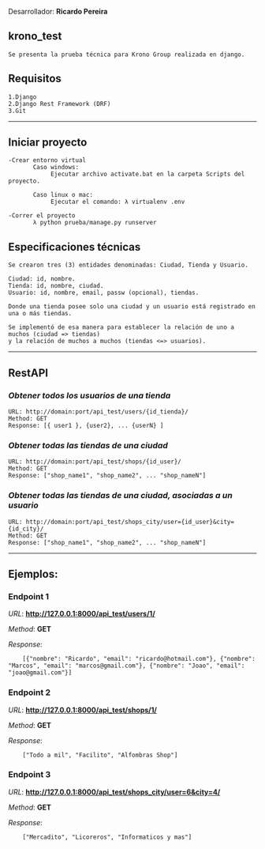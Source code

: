 Desarrollador: **Ricardo Pereira**

## **krono_test**
    Se presenta la prueba técnica para Krono Group realizada en django.

## **Requisitos**
    1.Django
    2.Django Rest Framework (DRF)
    3.Git
---

## **Iniciar proyecto**
    -Crear entorno virtual
           Caso windows:
                Ejecutar archivo activate.bat en la carpeta Scripts del proyecto.

           Caso linux o mac:
                Ejecutar el comando: λ virtualenv .env
               
    -Correr el proyecto     
           λ python prueba/manage.py runserver


## **Especificaciones técnicas**
    Se crearon tres (3) entidades denominadas: Ciudad, Tienda y Usuario.

    Ciudad: id, nombre.
    Tienda: id, nombre, ciudad.
    Usuario: id, nombre, email, passw (opcional), tiendas.

    Donde una tienda posee solo una ciudad y un usuario está registrado en una o más tiendas.

    Se implementó de esa manera para establecer la relación de uno a muchos (ciudad => tiendas)
    y la relación de muchos a muchos (tiendas <=> usuarios).

---

## **RestAPI**
### *Obtener todos los usuarios de una tienda*
    URL: http://domain:port/api_test/users/{id_tienda}/
    Method: GET
    Response: [{ user1 }, {user2}, ... {userN} ]
        
### *Obtener todas las tiendas de una ciudad*
    URL: http://domain:port/api_test/shops/{id_user}/
    Method: GET
    Response: ["shop_name1", "shop_name2", ... "shop_nameN"]

### *Obtener todas las tiendas de una ciudad, asociadas a un usuario*
    URL: http://domain:port/api_test/shops_city/user={id_user}&city={id_city}/
    Method: GET
    Response: ["shop_name1", "shop_name2", ... "shop_nameN"]

---


## **Ejemplos:**

### Endpoint 1

*URL*: **http://127.0.0.1:8000/api_test/users/1/**

*Method*: **GET**

*Response*:    
         
        [{"nombre": "Ricardo", "email": "ricardo@hotmail.com"}, {"nombre": "Marcos", "email": "marcos@gmail.com"}, {"nombre": "Joao", "email": "joao@gmail.com"}]

### Endpoint 2

*URL*: **http://127.0.0.1:8000/api_test/shops/1/**

*Method*: **GET**

*Response*:    
         
        ["Todo a mil", "Facilito", "Alfombras Shop"]


### Endpoint 3

*URL*: **http://127.0.0.1:8000/api_test/shops_city/user=6&city=4/**

*Method*: **GET**

*Response*:    
         
        ["Mercadito", "Licoreros", "Informaticos y mas"]


